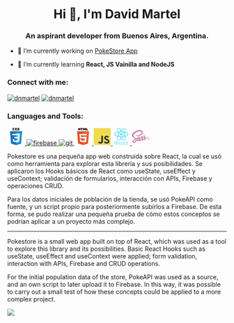 <h1 align="center">Hi 👋, I'm David Martel</h1>
<h3 align="center">An aspirant developer from Buenos Aires, Argentina.</h3>

- 🔭 I’m currently working on [PokeStore App](https://dnmartel.github.io/ReactJS-Coder/)

- 🌱 I’m currently learning **React, JS Vainilla and NodeJS**

<h3 align="left">Connect with me:</h3>
<p align="left">
<a href="https://twitter.com/dnmartel" target="blank"><img align="center" src="https://raw.githubusercontent.com/rahuldkjain/github-profile-readme-generator/master/src/images/icons/Social/twitter.svg" alt="dnmartel" height="30" width="40" /></a>
<a href="https://linkedin.com/in/dnmartel" target="blank"><img align="center" src="https://raw.githubusercontent.com/rahuldkjain/github-profile-readme-generator/master/src/images/icons/Social/linked-in-alt.svg" alt="dnmartel" height="30" width="40" /></a>
</p>

<h3 align="left">Languages and Tools:</h3>
<p align="left">  <a href="https://www.w3schools.com/css/" target="_blank" rel="noreferrer"> <img src="https://raw.githubusercontent.com/devicons/devicon/master/icons/css3/css3-original-wordmark.svg" alt="css3" width="40" height="40"/> </a> <a href="https://firebase.google.com/" target="_blank" rel="noreferrer"> <img src="https://www.vectorlogo.zone/logos/firebase/firebase-icon.svg" alt="firebase" width="40" height="40"/> </a> <a href="https://git-scm.com/" target="_blank" rel="noreferrer"> <img src="https://www.vectorlogo.zone/logos/git-scm/git-scm-icon.svg" alt="git" width="40" height="40"/> </a> <a href="https://www.w3.org/html/" target="_blank" rel="noreferrer"> <img src="https://raw.githubusercontent.com/devicons/devicon/master/icons/html5/html5-original-wordmark.svg" alt="html5" width="40" height="40"/> </a> <a href="https://developer.mozilla.org/en-US/docs/Web/JavaScript" target="_blank" rel="noreferrer"> <img src="https://raw.githubusercontent.com/devicons/devicon/master/icons/javascript/javascript-original.svg" alt="javascript" width="40" height="40"/> </a> <a href="https://reactjs.org/" target="_blank" rel="noreferrer"> <img src="https://raw.githubusercontent.com/devicons/devicon/master/icons/react/react-original-wordmark.svg" alt="react" width="40" height="40"/> </a> <a href="https://sass-lang.com" target="_blank" rel="noreferrer"> <img src="https://raw.githubusercontent.com/devicons/devicon/master/icons/sass/sass-original.svg" alt="sass" width="40" height="40"/> </a> </p>



<p>Pokestore es una pequeña app web construida sobre React, la cual se usó como herramienta para explorar esta librería y sus posibilidades. Se aplicaron los Hooks básicos de React como useState, useEffect y useContext; validación de formularios, interacción con APIs, Firebase y operaciones CRUD.

Para los datos iniciales de población de la tienda, se usó PokeAPI como fuente, y un script propio para posteriormente subirlos a Firebase. De esta forma, se pudo realizar una pequeña prueba de cómo estos conceptos se podrían aplicar a un proyecto más complejo.</p>

<hr>

<p>Pokestore is a small web app built on top of React, which was used as a tool to explore this library and its possibilities. Basic React Hooks such as useState, useEffect and useContext were applied; form validation, interaction with APIs, Firebase and CRUD operations.

For the initial population data of the store, PokeAPI was used as a source, and an own script to later upload it to Firebase. In this way, it was possible to carry out a small test of how these concepts could be applied to a more complex project.</p>



![](https://res.cloudinary.com/dth4axit0/image/upload/v1660747325/Untitled__Aug_17_2022_11_33_AM_1_itzj9t.gif)
